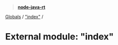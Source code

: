 > **[node-java-rt](../README.md)**

[Globals](../README.md) / ["index"](_index_.md) /

# External module: "index"